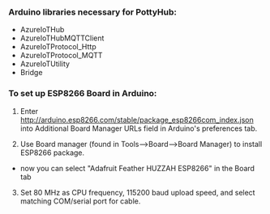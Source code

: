 ### Arduino libraries necessary for PottyHub:
- AzureIoTHub
- AzureIoTHubMQTTClient
- AzureIoTProtocol_Http
- AzureIoTProtocol_MQTT
- AzureIoTUtility
- Bridge

### To set up ESP8266 Board in Arduino:
1. Enter http://arduino.esp8266.com/stable/package_esp8266com_index.json into Additional Board Manager URLs field in Arduino's preferences tab.

2. Use Board manager (found in Tools-->Board-->Board Manager) to install ESP8266 package.

  - now you can select "Adafruit Feather HUZZAH ESP8266" in the Board tab

3. Set 80 MHz as CPU frequency, 115200 baud upload speed, and select matching COM/serial port for cable.
